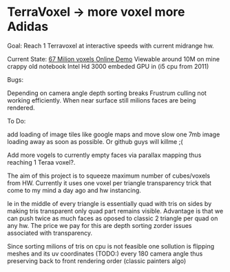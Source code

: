 # TerraVoxel ->  more voxel more Adidas

Goal: Reach 1 Terravoxel at interactive speeds with current midrange hw.

Current State:
[67 Milion voxels Online Demo](https://neurall.github.io/terravoxel)
Viewable around 10M on mine crappy old notebook Intel Hd 3000 embeded GPU in (i5 cpu from 2011)

Bugs:

Depending on camera angle depth sorting breaks
Frustrum culling not working efficiently. When near surface still milions faces are being rendered.

To Do:

add loading of image tiles like google maps and move slow one 7mb image loading away as soon as possible.
Or github guys will killme ;(

Add more vogels to currently empty faces via parallax mapping thus reaching 1 Teraa voxel?.


The aim of this project is to squeeze maximum number of cubes/voxels from HW.
Currently it uses  one voxel per triangle transparency trick that come to my mind a day ago and hw instancing.

Ie in the middle of every triangle is essentially quad with tris on sides by making tris transparent only quad part remains visible.
Advantage is that we can push twice as much faces as oposed to classic 2 triangle per quad on any hw.
The price we pay for this are depth sorting  zorder issues associated with transparency.

Since sorting milions of tris on cpu is not feasible one sollution is flipping meshes and its uv coordinates (TODO:)
every 180 camera angle thus preserving back to front rendering order (classic painters algo)
